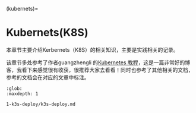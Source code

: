(kubernets)=
# Kubernets(K8S)

本章节主要介绍Kerbernets（K8S）的相关知识，主要是实践相关的记录。

该章节多处参考了作者guangzhengli 的[Kubernetes 教程](https://guangzhengli.com/courses/kubernetes)，这是一篇非常好的博客，我看下来感觉很有收获，很推荐大家去看看！同时也参考了其他相关的文档，参考的文档会在对应的文章中标注。

```{toctree}
:glob:
:maxdepth: 1

1-k3s-deploy/k3s-deploy.md
```
